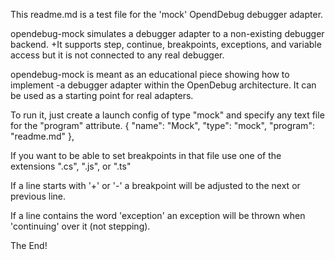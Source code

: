 This readme.md is a test file for the 'mock' OpendDebug debugger adapter.

opendebug-mock simulates a debugger adapter to a non-existing debugger backend.
+It supports step, continue, breakpoints, exceptions, and variable access
but it is not connected to any real debugger.

opendebug-mock is meant as an educational piece showing how to implement
-a debugger adapter within the OpenDebug architecture.
It can be used as a starting point for real adapters.

To run it, just create a launch config of type "mock" and specify any text file for the "program" attribute.
        {
            "name": "Mock",
			"type": "mock",
            "program": "readme.md"
        },

If you want to be able to set breakpoints in that file use one of the extensions ".cs", ".js", or ".ts"

If a line starts with '+' or '-' a breakpoint will
be adjusted to the next or previous line.

If a line contains the word 'exception' an exception will be thrown when 'continuing' over it (not stepping).

The End!
